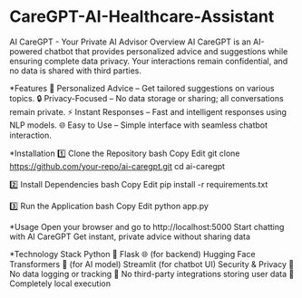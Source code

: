 # CareGPT-AI-Healthcare-Assistant
AI CareGPT - Your Private AI Advisor
Overview
AI CareGPT is an AI-powered chatbot that provides personalized advice and suggestions while ensuring complete data privacy. Your interactions remain confidential, and no data is shared with third parties.

*Features
💬 Personalized Advice – Get tailored suggestions on various topics.
🔒 Privacy-Focused – No data storage or sharing; all conversations remain private.
⚡ Instant Responses – Fast and intelligent responses using NLP models.
🌐 Easy to Use – Simple interface with seamless chatbot interaction.

*Installation
1️⃣ Clone the Repository
bash
Copy
Edit
git clone https://github.com/your-repo/ai-caregpt.git
cd ai-caregpt

2️⃣ Install Dependencies
bash
Copy
Edit
pip install -r requirements.txt
 
 3️⃣ Run the Application
bash
Copy
Edit
python app.py

*Usage
Open your browser and go to http://localhost:5000
Start chatting with AI CareGPT
Get instant, private advice without sharing data

*Technology Stack
Python 🐍
Flask 🌐 (for backend)
Hugging Face Transformers 🤗 (for AI model)
Streamlit (for chatbot UI)
Security & Privacy
🚫 No data logging or tracking
🛑 No third-party integrations storing user data
🔐 Completely local execution
